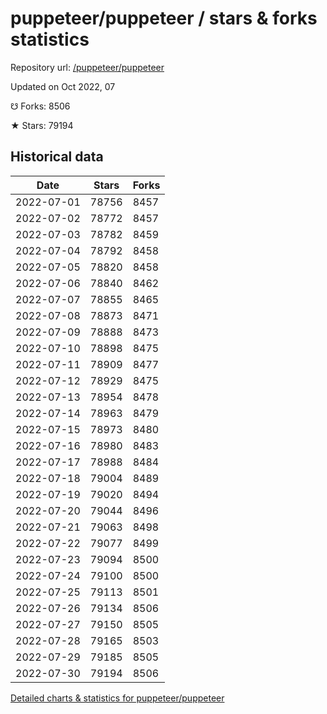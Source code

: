 # puppeteer/puppeteer / stars & forks statistics

Repository url: [/puppeteer/puppeteer](https://github.com/puppeteer/puppeteer)

Updated on Oct 2022, 07

☋ Forks: 8506

★ Stars: 79194

## Historical data
| Date | Stars | Forks |
|------|-------|-------|
| 2022-07-01 | 78756 | 8457 | 
| 2022-07-02 | 78772 | 8457 | 
| 2022-07-03 | 78782 | 8459 | 
| 2022-07-04 | 78792 | 8458 | 
| 2022-07-05 | 78820 | 8458 | 
| 2022-07-06 | 78840 | 8462 | 
| 2022-07-07 | 78855 | 8465 | 
| 2022-07-08 | 78873 | 8471 | 
| 2022-07-09 | 78888 | 8473 | 
| 2022-07-10 | 78898 | 8475 | 
| 2022-07-11 | 78909 | 8477 | 
| 2022-07-12 | 78929 | 8475 | 
| 2022-07-13 | 78954 | 8478 | 
| 2022-07-14 | 78963 | 8479 | 
| 2022-07-15 | 78973 | 8480 | 
| 2022-07-16 | 78980 | 8483 | 
| 2022-07-17 | 78988 | 8484 | 
| 2022-07-18 | 79004 | 8489 | 
| 2022-07-19 | 79020 | 8494 | 
| 2022-07-20 | 79044 | 8496 | 
| 2022-07-21 | 79063 | 8498 | 
| 2022-07-22 | 79077 | 8499 | 
| 2022-07-23 | 79094 | 8500 | 
| 2022-07-24 | 79100 | 8500 | 
| 2022-07-25 | 79113 | 8501 | 
| 2022-07-26 | 79134 | 8506 | 
| 2022-07-27 | 79150 | 8505 | 
| 2022-07-28 | 79165 | 8503 | 
| 2022-07-29 | 79185 | 8505 | 
| 2022-07-30 | 79194 | 8506 | 


[Detailed charts & statistics for puppeteer/puppeteer](https://reviewgithub.com/rep/puppeteer/puppeteer)
